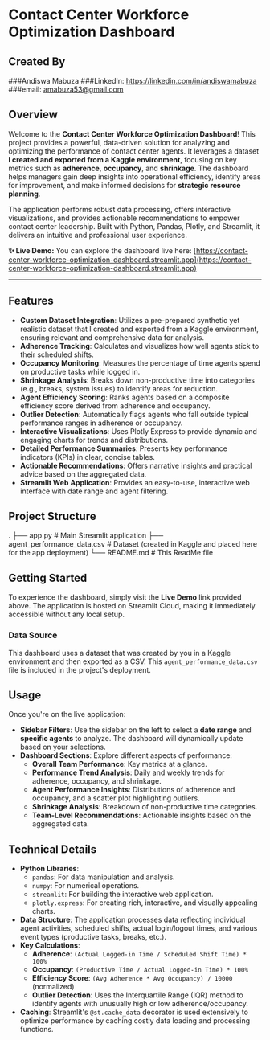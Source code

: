 # Contact Center Workforce Optimization Dashboard

## Created By
###Andiswa Mabuza
###LinkedIn: https://linkedin.com/in/andiswamabuza
###email: amabuza53@gmail.com

## Overview

Welcome to the **Contact Center Workforce Optimization Dashboard**! This project provides a powerful, data-driven solution for analyzing and optimizing the performance of contact center agents. It leverages a dataset **I created and exported from a Kaggle environment**, focusing on key metrics such as **adherence**, **occupancy**, and **shrinkage**. The dashboard helps managers gain deep insights into operational efficiency, identify areas for improvement, and make informed decisions for **strategic resource planning**.

The application performs robust data processing, offers interactive visualizations, and provides actionable recommendations to empower contact center leadership. Built with Python, Pandas, Plotly, and Streamlit, it delivers an intuitive and professional user experience.

**✨ Live Demo:** You can explore the dashboard live here: [https://contact-center-workforce-optimization-dashboard.streamlit.app](https://contact-center-workforce-optimization-dashboard.streamlit.app)

---

## Features

* **Custom Dataset Integration**: Utilizes a pre-prepared synthetic yet realistic dataset that I created and exported from a Kaggle environment, ensuring relevant and comprehensive data for analysis.
* **Adherence Tracking**: Calculates and visualizes how well agents stick to their scheduled shifts.
* **Occupancy Monitoring**: Measures the percentage of time agents spend on productive tasks while logged in.
* **Shrinkage Analysis**: Breaks down non-productive time into categories (e.g., breaks, system issues) to identify areas for reduction.
* **Agent Efficiency Scoring**: Ranks agents based on a composite efficiency score derived from adherence and occupancy.
* **Outlier Detection**: Automatically flags agents who fall outside typical performance ranges in adherence or occupancy.
* **Interactive Visualizations**: Uses Plotly Express to provide dynamic and engaging charts for trends and distributions.
* **Detailed Performance Summaries**: Presents key performance indicators (KPIs) in clear, concise tables.
* **Actionable Recommendations**: Offers narrative insights and practical advice based on the aggregated data.
* **Streamlit Web Application**: Provides an easy-to-use, interactive web interface with date range and agent filtering.

## Project Structure

.
├── app.py                     # Main Streamlit application
├── agent_performance_data.csv # Dataset (created in Kaggle and placed here for the app deployment)
└── README.md                  # This ReadMe file

## Getting Started

To experience the dashboard, simply visit the **Live Demo** link provided above. The application is hosted on Streamlit Cloud, making it immediately accessible without any local setup.

### Data Source

This dashboard uses a dataset that was created by you in a Kaggle environment and then exported as a CSV. This `agent_performance_data.csv` file is included in the project's deployment.

## Usage

Once you're on the live application:

* **Sidebar Filters**: Use the sidebar on the left to select a **date range** and **specific agents** to analyze. The dashboard will dynamically update based on your selections.
* **Dashboard Sections**: Explore different aspects of performance:
    * **Overall Team Performance**: Key metrics at a glance.
    * **Performance Trend Analysis**: Daily and weekly trends for adherence, occupancy, and shrinkage.
    * **Agent Performance Insights**: Distributions of adherence and occupancy, and a scatter plot highlighting outliers.
    * **Shrinkage Analysis**: Breakdown of non-productive time categories.
    * **Team-Level Recommendations**: Actionable insights based on the aggregated data.

## Technical Details

* **Python Libraries**:
    * `pandas`: For data manipulation and analysis.
    * `numpy`: For numerical operations.
    * `streamlit`: For building the interactive web application.
    * `plotly.express`: For creating rich, interactive, and visually appealing charts.
* **Data Structure**: The application processes data reflecting individual agent activities, scheduled shifts, actual login/logout times, and various event types (productive tasks, breaks, etc.).
* **Key Calculations**:
    * **Adherence**: `(Actual Logged-in Time / Scheduled Shift Time) * 100%`
    * **Occupancy**: `(Productive Time / Actual Logged-in Time) * 100%`
    * **Efficiency Score**: `(Avg Adherence * Avg Occupancy) / 10000` (normalized)
    * **Outlier Detection**: Uses the Interquartile Range (IQR) method to identify agents with unusually high or low adherence/occupancy.
* **Caching**: Streamlit's `@st.cache_data` decorator is used extensively to optimize performance by caching costly data loading and processing functions.
